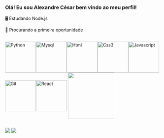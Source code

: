 ### Olá! Eu sou Alexandre César bem vindo ao meu perfil!

🖥️ Estudando Node.js

🔭 Procurando a primeira oportunidade
##  
  
<img align="center" alt="Python" height="100" width="100" src="https://cdn.jsdelivr.net/gh/devicons/devicon/icons/python/python-original-wordmark.svg" /><img align="center" alt="Mysql" height="100" width="100" src="https://cdn.jsdelivr.net/gh/devicons/devicon/icons/mysql/mysql-original-wordmark.svg" /><img align="center" alt="Html" height="100" width="100" src="https://cdn.jsdelivr.net/gh/devicons/devicon/icons/html5/html5-original.svg" /><img align="center" alt="Css3" height="100" width="100" src="https://cdn.jsdelivr.net/gh/devicons/devicon/icons/css3/css3-original.svg" /><img align="center" alt="Javascript" height="100" width="100" src="https://cdn.jsdelivr.net/gh/devicons/devicon/icons/javascript/javascript-original.svg" /><img align="center" alt="Git" height="100" width="100" src="https://cdn.jsdelivr.net/gh/devicons/devicon/icons/git/git-original.svg" /><img src="https://cdn.jsdelivr.net/gh/devicons/devicon/icons/react/react-original.svg" align="center" alt="React" height="100" width="100" /> <img align="center" height="150" width="150" src="https://cdn.jsdelivr.net/gh/devicons/devicon/icons/nodejs/nodejs-original-wordmark.svg" />
          
##
  <div>
    <a href="https://www.linkedin.com/in/alexandre-c%C3%A9sar-350726256/recent-activity/" target="_blank"><img src="https://img.shields.io/badge/LinkedIn-0077B5?style=for-the-badge&logo=linkedin&logoColor=white" target="_blank"></a>
<a href="https://www.instagram.com/alexandrecesar9477/" target="_blank"><img src="https://img.shields.io/badge/Instagram-E4405F?style=for-the-badge&logo=instagram&logoColor=white" target="_blank"></a>
